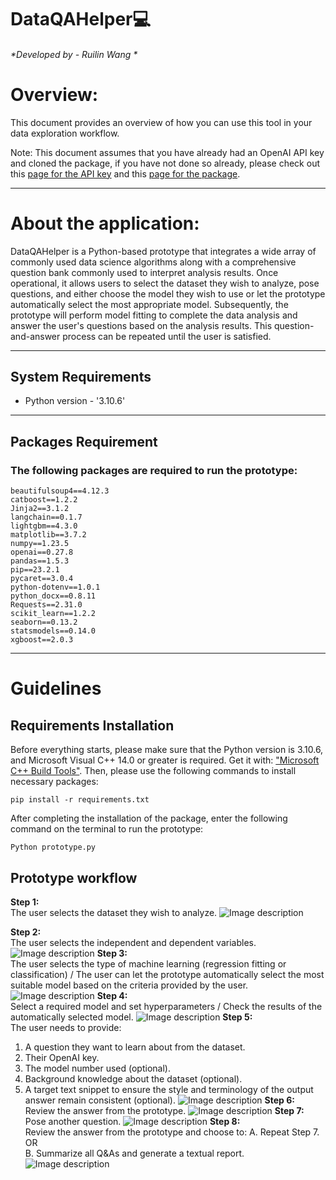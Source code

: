 # DataQAHelper:computer:
###### *Developed by - Ruilin Wang *


# Overview:
This document provides an overview of how you can use this tool in your data exploration workflow.

Note: This document assumes that you have already had an OpenAI API key and cloned the package, if you have not done so already, please check out this [page for the API key](https://platform.openai.com/api-keys) and this [page for the package](https://github.com/tangjikededela/DataQAHelper2).

----

# About the application:
DataQAHelper is a Python-based prototype that integrates a wide array of commonly used data science algorithms along with a comprehensive question bank commonly used to interpret analysis results. Once operational, it allows users to select the dataset they wish to analyze, pose questions, and either choose the model they wish to use or let the prototype automatically select the most appropriate model. Subsequently, the prototype will perform model fitting to complete the data analysis and answer the user's questions based on the analysis results. This question-and-answer process can be repeated until the user is satisfied.

____
## System Requirements 
* Python version  - '3.10.6'
____

## Packages Requirement

### The following packages are required to run the prototype:
```
beautifulsoup4==4.12.3
catboost==1.2.2
Jinja2==3.1.2
langchain==0.1.7
lightgbm==4.3.0
matplotlib==3.7.2
numpy==1.23.5
openai==0.27.8
pandas==1.5.3
pip==23.2.1
pycaret==3.0.4
python-dotenv==1.0.1
python_docx==0.8.11
Requests==2.31.0
scikit_learn==1.2.2
seaborn==0.13.2
statsmodels==0.14.0
xgboost==2.0.3
```
____
# Guidelines
## Requirements Installation
Before everything starts, please make sure that the Python version is 3.10.6, and Microsoft Visual C++ 14.0 or greater is required. Get it with: ["Microsoft C++ Build Tools"](https://visualstudio.microsoft.com/visual-cpp-build-tools/). Then, please use the following commands to install necessary packages:
```
pip install -r requirements.txt
```
After completing the installation of the package, enter the following command on the terminal to run the prototype:
```
Python prototype.py
```

## Prototype workflow
**Step 1:**  
The user selects the dataset they wish to analyze.
![Image description](readme/1.jpg)

**Step 2:**  
The user selects the independent and dependent variables.
![Image description](readme/2.jpg)
**Step 3:**  
The user selects the type of machine learning (regression fitting or classification) / The user can let the prototype automatically select the most suitable model based on the criteria provided by the user.
![Image description](readme/3.jpg)
**Step 4:**  
Select a required model and set hyperparameters / Check the results of the automatically selected model.
![Image description](readme/4.jpg)
**Step 5:**  
The user needs to provide:  
1. A question they want to learn about from the dataset.  
2. Their OpenAI key.  
3. The model number used (optional).  
4. Background knowledge about the dataset (optional).  
5. A target text snippet to ensure the style and terminology of the output answer remain consistent (optional).
![Image description](readme/5.jpg)
**Step 6:**  
Review the answer from the prototype.
![Image description](readme/6.jpg)
**Step 7:**  
Pose another question.
![Image description](readme/7.jpg)
**Step 8:**  
Review the answer from the prototype and choose to:
A. Repeat Step 7. OR  
B. Summarize all Q&As and generate a textual report.
![Image description](readme/8.jpg)
